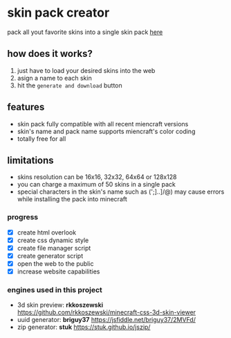 # skin pack creator
pack all yout favorite skins into a single skin pack [here](https://innova67.github.io/skin-zipper/)

## how does it works?
1. just have to load your desired skins into the web
2. asign a name to each skin
3. hit the `generate and download` button

## features
* skin pack fully compatible with all recent miencraft versions
* skin's name and pack name supports miencraft's color coding
* totally free for all 

## limitations
* skins resolution can be 16x16, 32x32, 64x64 or 128x128
* you can charge a maximum of 50 skins in a single pack
* special characters in the skin's name such as (';]..]/\@) may cause errors while installing the pack into minecraft

### progress
- [x] create html overlook
- [x] create css dynamic style
- [x] create file manager script
- [x] create generator script
- [x] open the web to the public
- [x] increase website capabilities

### engines used in this project
* 3d skin preview: **rkkoszewski** https://github.com/rkkoszewski/minecraft-css-3d-skin-viewer
* uuid generator: **briguy37** https://jsfiddle.net/briguy37/2MVFd/
* zip generator: **stuk** https://stuk.github.io/jszip/

